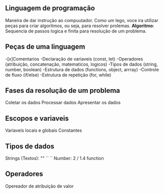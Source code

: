 ## Linguagem de programação

Maneira de dar instrução ao compuutador.
Como um lego, voce ira utilizar peças para criar algoritmos, ou seja, para resolver prolemas.
**Algoritmo**: Sequencia de passos logica e finita para resolução de um problema.

## Peças de uma linguagem

-[x]Comentarios
-Declaração de variaveis (const, let)
-Operadores (atribuição, concatenação, matematicos, logicos)
-Tipos de dados (string, number, boolean)
-Estrutura de dados (functions, object, arrray)
-Controle de fluxo (if/else)
-Estrutura de repetição (for, while)

## Fases da resolução de um problema

Coletar os dados
Processar dados
Apresentar os dados

## Escopos e variaveis

Variaveis locais e globais
Constantes

## Tipos de dados

Strings (Textos): "" ´´ ``
Number: 2 / 1.4
function

## Operadores

Opereador de atribuição de valor
